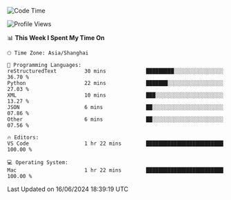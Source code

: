 <!--START_SECTION:waka-->
![Code Time](http://img.shields.io/badge/Code%20Time-453%20hrs%2034%20mins-blue)

![Profile Views](http://img.shields.io/badge/Profile%20Views-3-blue)

📊 **This Week I Spent My Time On** 

```text
🕑︎ Time Zone: Asia/Shanghai

💬 Programming Languages: 
reStructuredText         30 mins             █████████░░░░░░░░░░░░░░░░   36.70 % 
Python                   22 mins             ███████░░░░░░░░░░░░░░░░░░   27.03 % 
XML                      10 mins             ███░░░░░░░░░░░░░░░░░░░░░░   13.27 % 
JSON                     6 mins              ██░░░░░░░░░░░░░░░░░░░░░░░   07.86 % 
Other                    6 mins              ██░░░░░░░░░░░░░░░░░░░░░░░   07.56 % 

🔥 Editors: 
VS Code                  1 hr 22 mins        █████████████████████████   100.00 % 

💻 Operating System: 
Mac                      1 hr 22 mins        █████████████████████████   100.00 % 
```


 Last Updated on 16/06/2024 18:39:19 UTC
<!--END_SECTION:waka-->
